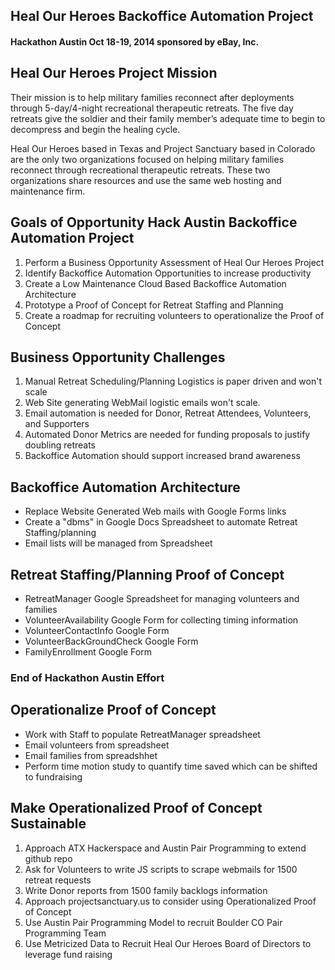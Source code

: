 ## Heal Our Heroes Backoffice Automation Project
#### Hackathon Austin Oct 18-19, 2014 sponsored by eBay, Inc.
## Heal Our Heroes Project Mission

Their mission is to help military families reconnect after deployments through 5-day/4-night recreational therapeutic retreats. The five day retreats give the soldier and their family member’s adequate time to begin to decompress and begin the healing cycle.

Heal Our Heroes based in Texas and Project Sanctuary based in Colorado are the only two organizations focused
on helping military families reconnect through recreational therapeutic retreats. These two organizations
share resources and use the same web hosting and maintenance firm.


## Goals of Opportunity Hack Austin Backoffice Automation Project

1. Perform a Business Opportunity Assessment of Heal Our Heroes Project
2. Identify Backoffice Automation Opportunities to increase productivity
3. Create a Low Maintenance Cloud Based Backoffice Automation Architecture
4. Prototype a Proof of Concept for Retreat Staffing and Planning
5. Create a roadmap for recruiting volunteers to operationalize the Proof of Concept

## Business Opportunity Challenges

1. Manual Retreat Scheduling/Planning Logistics is paper driven and won't scale
2. Web Site generating WebMail logistic emails won't scale.
3. Email automation is needed for Donor, Retreat Attendees, Volunteers, and Supporters
4. Automated Donor Metrics are needed for funding proposals to justify doubling retreats
5. Backoffice Automation should support increased brand awareness

## Backoffice Automation Architecture

* Replace Website Generated Web mails with Google Forms links
* Create a "dbms" in Google Docs Spreadsheet to automate Retreat Staffing/planning
* Email lists will be managed from Spreadsheet

## Retreat Staffing/Planning Proof of Concept

- RetreatManager Google Spreadsheet for managing volunteers and families
- VolunteerAvailability Google Form for collecting timing information
- VolunteerContactInfo Google Form
- VolunteerBackGroundCheck Google Form
- FamilyEnrollment Google Form

### End of Hackathon Austin Effort

## Operationalize Proof of Concept
- Work with Staff to populate RetreatManager spreadsheet
- Email volunteers from spreadsheet
- Email families from spreadshhet
- Perform time motion study to quantify time saved which can be shifted to fundraising

## Make Operationalized Proof of Concept Sustainable
1. Approach ATX Hackerspace and Austin Pair Programming to extend github repo
2. Ask for Volunteers to write JS scripts to scrape webmails for 1500 retreat requests
3. Write Donor reports from 1500 family backlogs information
4. Approach projectsanctuary.us to consider using Operationalized Proof of Concept
5. Use Austin Pair Programming Model to recruit Boulder CO Pair Programming Team
6. Use Metricized Data to Recruit Heal Our Heroes Board of Directors to leverage fund raising

